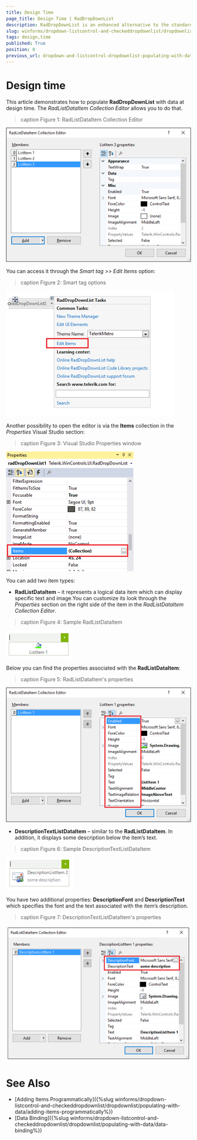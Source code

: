 ```yaml
---
title: Design Time
page_title: Design Time | RadDropDownList
description: RadDropDownList is an enhanced alternative to the standard Windows Forms combo box control.
slug: winforms/dropdown-listcontrol-and-checkeddropdownlist/dropdownlist/populating-with-data/design-time
tags: design,time
published: True
position: 0
previous_url: dropdown-and-listcontrol-dropdownlist-populating-with-data-design-time
---
```


# Design time
 
This article demonstrates how to populate __RadDropDownList__ with data at design time. The *RadListDataItem Collection Editor* allows you to do that.

>caption Figure 1: RadListDataItem Collection Editor

![dropdown-and-listcontrol-dropdownlist-populating-with-data-design-time 001](images/dropdown-and-listcontrol-dropdownlist-populating-with-data-design-time001.png)


You can access it through the *Smart tag >> Edit Items* option:

>caption Figure 2: Smart tag options

![dropdown-and-listcontrol-dropdownlist-populating-with-data-design-time 002](images/dropdown-and-listcontrol-dropdownlist-populating-with-data-design-time002.png)

Another possibility to open the editor is via the __Items__ collection in the *Properties* Visual Studio section:

>caption Figure 3:  Visual Studio Properties window

![dropdown-and-listcontrol-dropdownlist-populating-with-data-design-time 003](images/dropdown-and-listcontrol-dropdownlist-populating-with-data-design-time003.png)

You can add two item types:

* __RadListDataItem__ – it represents a logical data item which can display specific text and image.You can customize its look through the *Properties* section on the right side of the item in the *RadListDataItem Collection Editor*.

>caption Figure 4: Sample RadListDataItem

![dropdown-and-listcontrol-dropdownlist-populating-with-data-design-time 004](images/dropdown-and-listcontrol-dropdownlist-populating-with-data-design-time004.png)

Below you can find the properties associated with the __RadListDataItem__:

>caption Figure 5:  RadListDataItem's properties

![dropdown-and-listcontrol-dropdownlist-populating-with-data-design-time 005](images/dropdown-and-listcontrol-dropdownlist-populating-with-data-design-time005.png)

* __DescriptionTextListDataItem__ – similar to the __RadListDataItem__. In addition, it displays some description below the item’s text.

>caption Figure 6:  Sample DescriptionTextListDataItem

![dropdown-and-listcontrol-dropdownlist-populating-with-data-design-time 006](images/dropdown-and-listcontrol-dropdownlist-populating-with-data-design-time006.png)


You have two additional properties: __DescriptionFont__ and __DescriptionText__ which specifies the font and the text associated with the item’s description.

>caption Figure 7:  DescriptionTextListDataItem's properties

![dropdown-and-listcontrol-dropdownlist-populating-with-data-design-time 007](images/dropdown-and-listcontrol-dropdownlist-populating-with-data-design-time007.png)

# See Also

* [Adding Items Programmatically]({%slug winforms/dropdown-listcontrol-and-checkeddropdownlist/dropdownlist/populating-with-data/adding-items-programmatically%})
* [Data Binding]({%slug winforms/dropdown-listcontrol-and-checkeddropdownlist/dropdownlist/populating-with-data/data-binding%})